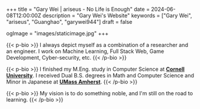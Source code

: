+++
title = "Gary Wei | ariseus - No Life is Enough"
date = 2024-06-08T12:00:00Z
description = "Gary Wei's Website"
keywords = ["Gary Wei", "ariseus", "Guanghao", "garywei944"]
draft = false

ogImage = "images/staticimage.jpg"
+++

{{< p-bio >}}
I always depict myself as a combination of a researcher and an engineer.
I work on Machine Learning, Full Stack Web, Game Development, Cyber-security, etc.
{{< /p-bio >}}

{{< p-bio >}}
I finished my M.Eng. study in Computer Science at [**Cornell University**](https://www.cornell.edu/).
I received Dual B.S. degrees in Math and Computer Science and Minor in Japanese at [**UMass Amherst**](https://www.umass.edu/).
{{< /p-bio >}}

{{< p-bio >}}
My vision is to do something noble, and I'm still on the road to learning.
{{< /p-bio >}}
